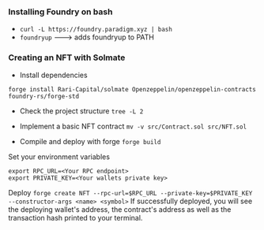 ### Installing Foundry on bash

- `curl -L https://foundry.paradigm.xyz | bash`
- `foundryup` ---> adds foundryup to PATH

### Creating an NFT with Solmate

- Install dependencies

`forge install Rari-Capital/solmate Openzeppelin/openzeppelin-contracts foundry-rs/forge-std`

- Check the project structure
`tree -L 2`

- Implement a basic NFT contract
`mv -v src/Contract.sol src/NFT.sol`

- Compile and deploy with forge
`forge build`

Set your environment variables
```
export RPC_URL=<Your RPC endpoint>
export PRIVATE_KEY=<Your wallets private key>
```

Deploy
`forge create NFT --rpc-url=$RPC_URL --private-key=$PRIVATE_KEY --constructor-args <name> <symbol>`
If successfully deployed, you will see the deploying wallet's address, the contract's address as well as the transaction hash printed to your terminal.

 

